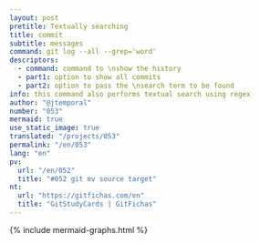 ```yaml
---
layout: post
pretitle: Textually searching
title: commit
subtitle: messages
command: git log --all --grep='word'
descriptors:
  - command: command to \nshow the history
  - part1: option to show all commits
  - part2: option to pass the \nsearch term to be found
info: this command also performs textual search using regex
author: "@jtemporal"
number: "053"
mermaid: true
use_static_image: true
translated: "/projects/053"
permalink: "/en/053"
lang: "en"
pv: 
  url: "/en/052"
  title: "#052 git mv source target"
nt:
  url: "https://gitfichas.com/en"
  title: "GitStudyCards | GitFichas"
---
```


{% include mermaid-graphs.html %}
